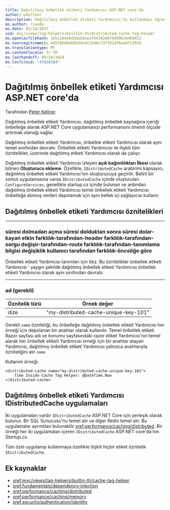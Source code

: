 ```yaml
---
title: Dağıtılmış önbellek etiketi Yardımcısı ASP.NET core'da
author: pkellner
description: Dağıtılmış önbellek etiketi Yardımcısı'nı kullanmayı öğrenin.
ms.author: riande
ms.date: 02/14/2017
uid: mvc/views/tag-helpers/builtin-th/distributed-cache-tag-helper
ms.openlocfilehash: 1b51164a6d3dab2eeaf64262d6f0d9961bd00d12
ms.sourcegitcommit: 4d5f8680d68b39c411b46c73f7014f8aa0f12026
ms.translationtype: MT
ms.contentlocale: tr-TR
ms.lasthandoff: 09/24/2018
ms.locfileid: "47028104"
---
```

# <a name="distributed-cache-tag-helper-in-aspnet-core"></a>Dağıtılmış önbellek etiketi Yardımcısı ASP.NET core'da

Tarafından [Peter Kellner](http://peterkellner.net) 

Dağıtılmış önbellek etiketi Yardımcısı, dağıtılmış önbellek kaynağına içeriği önbelleğe alarak ASP.NET Core uygulamanızı performansını önemli ölçüde artırmak olanağı sağlar.

Dağıtılmış önbellek etiketi Yardımcısı, önbellek etiketi Yardımcısı olarak aynı temel sınıfından devralır. Önbellek etiketi Yardımcısı ile ilişkili tüm öznitelikler, üzerinde dağıtılmış etiketi Yardımcısı olarak da çalışır.

Dağıtılmış önbellek etiketi Yardımcısı izleyen **açık bağımlılıkları İlkesi** olarak bilinen **Oluşturucu ekleme**. Özellikle, `IDistributedCache` arabirimi kapsayıcı, dağıtılmış önbellek etiketi Yardımcısı'nın oluşturucuya geçirilir. Belirli bir somut uygulamasına varsa `IDistributedCache` içinde oluşturulan `ConfigureServices`, genellikle startup.cs içinde bulunan ve ardından dağıtılmış önbellek etiketi Yardımcısı temel önbellek etiketi Yardımcısı önbelleğe alınmış verileri depolamak için aynı bellek içi sağlayıcısı kullanır.

## <a name="distributed-cache-tag-helper-attributes"></a>Dağıtılmış önbellek etiketi Yardımcısı öznitelikleri

- - -

### <a name="enabled-expires-on-expires-after-expires-sliding-vary-by-header-vary-by-query-vary-by-route-vary-by-cookie-vary-by-user-vary-by-priority"></a>süresi dolmadan açma süresi dolduktan sonra süresi dolar-kayan etkin farklılık-tarafından-header farklılık-tarafından-sorgu değişir-tarafından-route farklılık-tarafından-tanımlama bilgisi değişiklik kullanıcı tarafından farklılık-önceliğe göre

Önbellek etiketi Yardımcısı tanımları için bkz. Bu öznitelikler önbellek etiketi Yardımcısı ' yaygın şekilde dağıtılmış önbellek etiketi Yardımcısı önbellek etiketi Yardımcısı olarak aynı sınıfından devralır.

- - -

### <a name="name-required"></a>ad (gerekli)

| Öznitelik türü    | Örnek değer     |
|----------------   |----------------   |
| dize    | "my-distributed-cache-unique-key-101"     |

Gerekli `name` özniteliği, bu önbelleğe dağıtılmış önbellek etiketi Yardımcısı her örneği için depolanan bir anahtar olarak kullanılır. Temel önbellek etiketi Razor sayfası adı ve konumu sayfasındaki razor etiket Yardımcısı'nın temel alarak her önbellek etiketi Yardımcısı örneği için bir anahtar atayan Yardımcısı, dağıtılmış önbellek etiketi Yardımcısı yalnızca anahtarıyla özniteliğini alır `name`

Kullanım örneği:

```cshtml
<distributed-cache name="my-distributed-cache-unique-key-101">
    Time Inside Cache Tag Helper: @DateTime.Now
</distributed-cache>
```

## <a name="distributed-cache-tag-helper-idistributedcache-implementations"></a>Dağıtılmış önbellek etiketi Yardımcısı IDistributedCache uygulamaları

İki uygulamaları vardır `IDistributedCache` ASP.NET Core için yerleşik olarak bulunur. Bir SQL Sunucusu'nu temel alır ve diğer Redis temel alır. Bu uygulamalar ayrıntıları bulunabilir <xref:performance/caching/distributed>. Bir örneği her iki uygulamaları içeren `IDistributedCache` ASP.NET core'da'nın *Startup.cs*.

Tüm özel uygulanışı kullanmaya özellikle ilişkili hiçbir etiket öznitelik `IDistributedCache`.

## <a name="additional-resources"></a>Ek kaynaklar

* <xref:mvc/views/tag-helpers/builtin-th/cache-tag-helper>
* <xref:fundamentals/dependency-injection>
* <xref:performance/caching/distributed>
* <xref:performance/caching/memory>
* <xref:security/authentication/identity>
